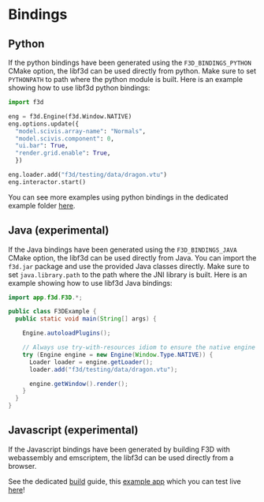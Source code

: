 # Bindings

## Python

If the python bindings have been generated using the `F3D_BINDINGS_PYTHON` CMake option, the libf3d can be used directly from python.
Make sure to set `PYTHONPATH` to path where the python module is built.
Here is an example showing how to use libf3d python bindings:

```python
import f3d

eng = f3d.Engine(f3d.Window.NATIVE)
eng.options.update({
  "model.scivis.array-name": "Normals",
  "model.scivis.component": 0,
  "ui.bar": True,
  "render.grid.enable": True,
  })

eng.loader.add("f3d/testing/data/dragon.vtu")
eng.interactor.start()
```

You can see more examples using python bindings in the dedicated example folder [here](https://github.com/f3d-app/f3d/tree/master/examples/libf3d/python).

## Java (experimental)

If the Java bindings have been generated using the `F3D_BINDINGS_JAVA` CMake option, the libf3d can be used directly from Java.
You can import the `f3d.jar` package and use the provided Java classes directly.
Make sure to set `java.library.path` to the path where the JNI library is built.
Here is an example showing how to use libf3d Java bindings:

```java
import app.f3d.F3D.*;

public class F3DExample {
  public static void main(String[] args) {

    Engine.autoloadPlugins();

    // Always use try-with-resources idiom to ensure the native engine is released
    try (Engine engine = new Engine(Window.Type.NATIVE)) {
      Loader loader = engine.getLoader();
      loader.add("f3d/testing/data/dragon.vtu");

      engine.getWindow().render();
    }
  }
}
```

## Javascript (experimental)

If the Javascript bindings have been generated by building F3D with webassembly and emscriptem, the libf3d can be used directly from a browser.

See the dedicated [build](../dev/BUILD_WASM.md) guide, this [example app](https://github.com/f3d-app/f3d/blob/master/webassembly/example.html) which you can test live [here](https://f3d.app/web/)!
